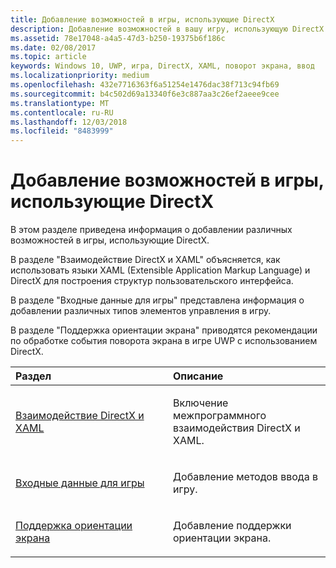 ```yaml
---
title: Добавление возможностей в игры, использующие DirectX
description: Добавление возможностей в вашу игру, использующую DirectX.
ms.assetid: 78e17048-a4a5-47d3-b250-19375b6f186c
ms.date: 02/08/2017
ms.topic: article
keywords: Windows 10, UWP, игра, DirectX, XAML, поворот экрана, ввод
ms.localizationpriority: medium
ms.openlocfilehash: 432e7716363f6a51254e1476dac38f713c94fb69
ms.sourcegitcommit: b4c502d69a13340f6e3c887aa3c26ef2aeee9cee
ms.translationtype: MT
ms.contentlocale: ru-RU
ms.lasthandoff: 12/03/2018
ms.locfileid: "8483999"
---
```

# <a name="add-features-to-directx-games"></a>Добавление возможностей в игры, использующие DirectX

В этом разделе приведена информация о добавлении различных возможностей в игры, использующие DirectX.

В разделе "Взаимодействие DirectX и XAML" объясняется, как использовать языки XAML (Extensible Application Markup Language) и DirectX для построения структур пользовательского интерфейса.

В разделе "Входные данные для игры" представлена информация о добавлении различных типов элементов управления в игру.

В разделе "Поддержка ориентации экрана" приводятся рекомендации по обработке события поворота экрана в игре UWP с использованием DirectX.

<table>
<colgroup>
<col width="50%" />
<col width="50%" />
</colgroup>
<thead>
<tr class="header">
<th align="left">Раздел</th>
<th align="left">Описание</th>
</tr>
</thead>
<tbody>
<tr class="odd">
<td align="left"><p><a href="directx-and-xaml-interop.md">Взаимодействие DirectX и XAML</a></p></td>
<td align="left"><p>Включение межпрограммного взаимодействия DirectX и XAML.</p></td>
</tr>
<tr class="even">
<td align="left"><p><a href="directx-game-input.md">Входные данные для игры</a></p></td>
<td align="left"><p>Добавление методов ввода в игру.</p></td>
</tr>
<tr class="odd">
<td align="left"><p><a href="supporting-screen-rotation-directx-and-cpp.md">Поддержка ориентации экрана</a></p></td>
<td align="left"><p>Добавление поддержки ориентации экрана.</p></td>
</tr>
</tbody>
</table>